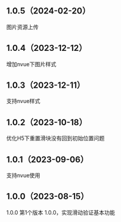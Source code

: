## 1.0.5（2024-02-20）
图片资源上传
## 1.0.4（2023-12-12）
增加nvue下图片样式
## 1.0.3（2023-12-11）
支持nvue样式
## 1.0.2（2023-10-18）
优化H5下重置滑块没有回到初始位置问题
## 1.0.1（2023-09-06）
支持nvue使用
## 1.0.0（2023-08-15）
1.0.0
第1个版本 1.0.0，实现滑动验证基本功能
